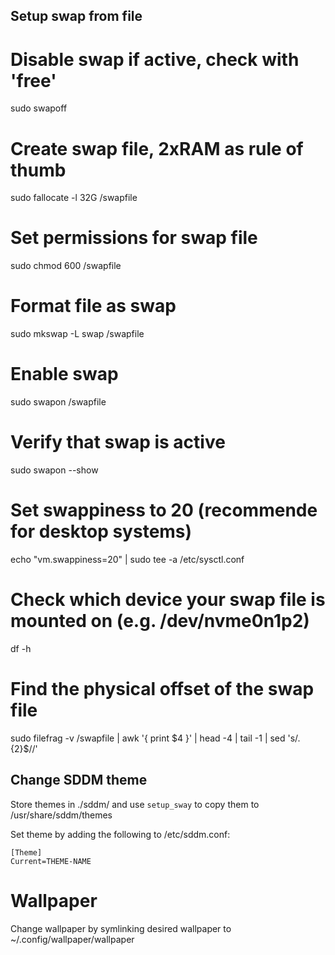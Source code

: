 ## Setup swap from file
# Disable swap if active, check with 'free'
sudo swapoff

# Create swap file, 2xRAM as rule of thumb
sudo fallocate -l 32G /swapfile

# Set permissions for swap file
sudo chmod 600 /swapfile

# Format file as swap
sudo mkswap -L swap /swapfile

# Enable swap
sudo swapon /swapfile

# Verify that swap is active
sudo swapon --show

# Set swappiness to 20 (recommende for desktop systems)
echo "vm.swappiness=20" | sudo tee -a /etc/sysctl.conf

# Check which device your swap file is mounted on (e.g. /dev/nvme0n1p2)
df -h

# Find the physical offset of the swap file
sudo filefrag -v /swapfile | awk '{ print $4 }' | head -4 | tail -1 | sed 's/.\{2\}$//'

## Change SDDM theme
Store themes in ./sddm/ and use `setup_sway` to copy them to /usr/share/sddm/themes

Set theme by adding the following to /etc/sddm.conf:
```
[Theme]
Current=THEME-NAME
```

# Wallpaper
Change wallpaper by symlinking desired wallpaper to ~/.config/wallpaper/wallpaper
